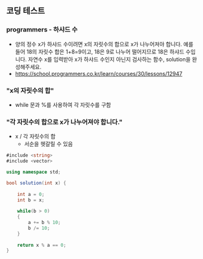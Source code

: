 ## 코딩 테스트
### programmers - 하샤드 수
- 양의 정수 x가 하샤드 수이려면 x의 자릿수의 합으로 x가 나누어져야 합니다. 예를 들어 18의 자릿수 합은 1+8=9이고, 18은 9로 나누어 떨어지므로 18은 하샤드 수입니다. 자연수 x를 입력받아 x가 하샤드 수인지 아닌지 검사하는 함수, solution을 완성해주세요.
- https://school.programmers.co.kr/learn/courses/30/lessons/12947

### "x의 자릿수의 합"
- while 문과 %를 사용하여 각 자릿수를 구함
### "각 자릿수의 합으로 x가 나누어져야 합니다."
- x / 각 자릿수의 합
  - 서순을 헷갈릴 수 있음

```c#
#include <string>
#include <vector>

using namespace std;

bool solution(int x) {
    
    int a = 0;
    int b = x;
    
    while(b > 0)
    {
        a += b % 10;
        b /= 10;
    }
    
    return x % a == 0;
}
```
